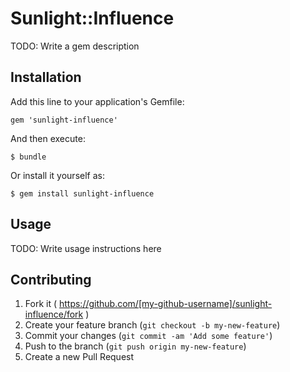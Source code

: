 # Sunlight::Influence

TODO: Write a gem description

## Installation

Add this line to your application's Gemfile:

    gem 'sunlight-influence'

And then execute:

    $ bundle

Or install it yourself as:

    $ gem install sunlight-influence

## Usage

TODO: Write usage instructions here

## Contributing

1. Fork it ( https://github.com/[my-github-username]/sunlight-influence/fork )
2. Create your feature branch (`git checkout -b my-new-feature`)
3. Commit your changes (`git commit -am 'Add some feature'`)
4. Push to the branch (`git push origin my-new-feature`)
5. Create a new Pull Request
